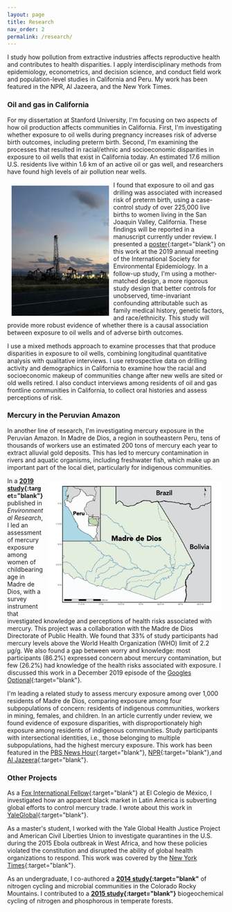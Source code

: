 ```yaml
---
layout: page
title: Research
nav_order: 2
permalink: /research/
---
```


I study how pollution from extractive industries affects reproductive health and contributes to health disparities. I apply interdisciplinary methods from epidemiology, econometrics, and decision science, and conduct field work and population-level studies in California and Peru. My work has been featured in the NPR, Al Jazeera, and the New York Times.

### Oil and gas in California

 For my dissertation at Stanford University, I'm focusing on two aspects of how oil production affects communities in California. First, I'm investigating whether exposure to oil wells during pregnancy increases risk of adverse birth outcomes, including preterm birth. Second, I'm examining the processes that resulted in racial/ethnic and socioeconomic disparities in exposure to oil wells that exist in California today. An estimated 17.6 million U.S. residents live within 1.6 km of an active oil or gas well, and researchers have found high levels of air pollution near wells.

<img src="/images/oil_rig.jpg" alt="" align="left" width="225" height="300" style="padding: 10px;"> I found that exposure to oil and gas drilling was associated with increased risk of preterm birth, using a case-control study of over 225,000 live births to women living in the San Joaquin Valley, California. These findings will be reported in a manuscript currently under review. I presented a [poster](https://djxgonzalez.github.io/research/201908_isee/isee_poster_final.png){:target="blank"} on this work at the 2019 annual meeting of the International Society for Environmental Epidemiology. In a follow-up study, I'm using a mother-matched design, a more rigorous study design that better controls for unobserved, time-invariant confounding attributable such as family medical history, genetic factors, and race/ethnicity. This study will provide more robust evidence of whether there is a causal association between exposure to oil wells and of adverse birth outcomes.

I use a mixed methods approach to examine processes that that produce disparities in exposure to oil wells, combining longitudinal quantitative analysis with qualitative interviews. I use retrospective data on drilling activity and demographics in California to examine how the racial and socioeconomic makeup of communities change after new wells are sited or old wells retired. I also conduct interviews among residents of oil and gas frontline communities in California, to collect oral histories and assess perceptions of risk.

### Mercury in the Peruvian Amazon

In another line of research, I'm investigating mercury exposure in the Peruvian Amazon. In Madre de Dios, a region in southeastern Peru, tens of thousands of workers use an estimated 200 tons of mercury each year to extract alluvial gold deposits. This has led to mercury contamination in rivers and aquatic organisms, including freshwater fish, which make up an important part of the local diet, particularly for indigenous communities.

<img src="/images/camep_map.jpg" alt="" align="right" width="400" height="300" style="padding: 10px;"> In a **[2019 study](https://www.sciencedirect.com/science/article/abs/pii/S0013935119305833){:target="blank"}** published in *Environmental Research*, I led an assessment of mercury exposure among women of childbearing age in Madre de Dios, with a survey instrument that investigated knowledge and perceptions of health risks associated with mercury. This project was a collaboration with the Madre de Dios Directorate of Public Health. We found that 33% of study participants had mercury levels above the World Health Organization (WHO) limit of 2.2 µg/g. We also found a gap between worry and knowledge: most participants (86.2%) expressed concern about mercury contamination, but few (26.2%) had knowledge of the health risks associated with exposure. I discussed this work in a December 2019 episode of the [Googles Optional](https://gogglesoptional.com/episode-298-heavy-metal-pollution-sneaky-bacteria-and-snowball-earth/){:target="blank"}.

 I'm leading a related study to assess mercury exposure among over 1,000 residents of Madre de Dios, comparing exposure among four subpopulations of concern: residents of indigenous communities, workers in mining, females, and children. In an article currently under review, we found evidence of exposure disparities, with disproportionately high exposure among residents of indigenous communities. Study participants with intersectional identities, i.e., those belonging to multiple subpopulations, had the highest mercury exposure. This work has been featured in the [PBS News Hour](https://www.pbs.org/newshour/show/gold-mining-leaves-heart-of-peruvian-amazon-a-wasteland){:target="blank"}, [NPR](https://www.npr.org/sections/goatsandsoda/2015/05/17/398765777/who-did-this-to-perus-jungle){:target="blank"},and [Al Jazeera](https://www.aljazeera.com/programmes/techknow/2016/01/gold-cost-illegal-mining-peru-160115085928711.html){:target="blank"}.

### Other Projects

As a [Fox International Fellow](https://foxfellowship.yale.edu/){:target="blank"} at El Colegio de México, I investigated how an apparent black market in Latin America is subverting global efforts to control mercury trade. I wrote about this work in [YaleGlobal](https://yaleglobal.yale.edu/content/treaty-does-not-stop-illicit-mercury-trade-south-america){:target="blank"}.

As a master's student, I worked with the Yale Global Health Justice Project and American Civil Liberties Union to investigate quarantines in the U.S. during the 2015 Ebola outbreak in West Africa, and how these policies violated the constitution and disrupted the ability of global health organizations to respond. This work was covered by the [New York Times](https://www.nytimes.com/2015/12/03/health/ebola-crisis-passes-but-questions-on-quarantines-persist.html){:target="blank"}.

As an undergraduate, I co-authored a **[2014 study](https://besjournals.onlinelibrary.wiley.com/doi/full/10.1111/1365-2745.12363){:target="blank"** of nitrogen cycling and microbial communities in the Colorado Rocky Mountains. I contributed to a **[2015 study](https://onlinelibrary.wiley.com/doi/full/10.1111/geb.12414){:target="blank"}** biogeochemical cycling of nitrogen and phosphorous in temperate forests.
